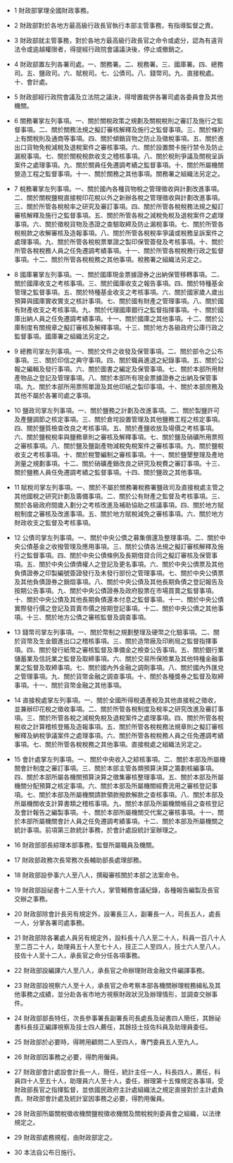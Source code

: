 * 1 財政部掌理全國財政事務。

* 2 財政部對於各地方最高級行政長官執行本部主管事務，有指導監督之責。

* 3 財政部就主管事務，對於各地方最高級行政長官之命令或處分，認為有違背法令或逾越權限者，得提經行政院會議議決後，停止或撤銷之。

* 4 財政部置左列各署司處。一、關務署。二、稅務署。三、國庫署。四、總務司。五、鹽政司。六、賦稅司。七、公債司。八、錢幣司。九、直接稅處。十、會計處。

* 5 財政部經行政院會議及立法院之議決，得增置裁併各署司處各委員會及其他機關。

* 6 關務署掌左列事項。一、關於關稅政策之規劃及關稅稅則之審訂及施行之監督事項。二、關於關務法規之擬訂審核解釋及施行之監督事項。三、關於條約上有關稅則及通商等事項。四、關於傾銷貨物之防止及徵稅事項。五、關於進出口貨物免稅減稅及退稅案件之審核事項。六、關於設置關卡施行禁令及防止漏稅事項。七、關於關稅稅款收支之稽核事項。八、關於稅則爭議及關稅呈訴案件之處理事項。九、關於關員任免遷調考績之監督事項。十、關於所屬機關營造工程之監督事項。十一、關於關務之其他事項。關務署之組織法另定之。

* 7 稅務署掌左列事項。一、關於國內各種貨物稅之管理徵收與計劃改進事項。二、關於關稅鹽稅直接稅印花稅以外之新辦各稅之管理徵收與計劃改進事項。三、關於所管各稅稅率之研究及審訂事項。四、關於所管各稅稅務法規之擬訂審核解釋及施行之監督事項。五、關於所管各稅之減稅免稅及退稅案件之處理事項。六、關於徵稅貨物及憑證之查驗取締及防止漏稅事項。七、關於所管各稅稅款之收解審核及造報事項。八、關於所管各稅稅率爭議或稅務呈訴案件之處理事項。九、關於所管各稅稅票單證之製印保管簽發及考核事項。十、關於所管各稅稅務人員之任免遷調考績事項。十一、關於所管各稅稅務行政之監督事項。十二、關於所管各稅稅務之其他事項。稅務署之組織法另定之。

* 8 國庫署掌左列事項。一、關於國庫現金票據證券之出納保管移轉事項。二、關於國庫收支之考核事項。三、關於國庫收支之報告事項。四、關於特種基金管理之監督事項。五、關於特種基金收支之考核事項。六、關於國家歲人歲出預算與國庫實收實支之核計事項。七、關於國有財產之管理事項。八、關於國有財產收支之考核事項。九、關於代理國庫銀行之監督指揮事項。十、關於國庫出納人員之任免遷調考績事項。十一、關於國庫之其他事項。十二、關於公庫制度有關規章之擬訂審核及解釋事項。十三、關於地方各級政府公庫行政之監督事項。國庫署之組織法另定之。

* 9 總務司掌左列事項。一、關於文件之收發及保管事項。二、關於部令之公布事項。三、關於印信之典守事項。四、關於職員進退之紀錄事項。五、關於公報之編輯及發行事項。六、關於圖書之編定及保管事項。七、關於本部所用財產物品之登記及管理事項。八、關於本部所有現金票據證券之出納及保管事項。九、關於本部所用票照單證及其他印紙之製印事項。十、關於本部庶務及其他不屬於各署司處之事項。

* 10 鹽政司掌左列事項。一、關於鹽務之計劃及改進事項。二、關於製鹽許可及產鹽調節之核定事項。三、關於倉垞設置管理及其他鹽務工程之核定事項。四、關於鹽質檢查改良之考核事項。五、關於產鹽收放及場價之考核事項。六、關於鹽稅稅率與鹽務章則之審核及解釋事項。七、關於鹽及硝礦所用票照之審核事項。八、關於鹽及鹽副產物減稅免稅案件之審核事項。九、關於鹽稅收支之考核事項。十、關於稅警編制之審核事項。十一、關於鹽墾整理及產地測量之規劃事項。十二、關於硝礦產銷改良之研究及稅費之審訂事項。十三、關於鹽務人員任免遷調考績之監督事項。十四、關於鹽政之其他事項。

* 11 賦稅司掌左列事項。一、關於不屬於關務署稅務署鹽政司及直接稅處主管之其他國稅之研究計劃及籌備事項。二、關於公有財產之監督及考核事項。三、關於各級政府間歲入劃分之考核改進及補助協助之核議事項。四、關於地方賦稅制度之審核及改進事項。五、關於地方賦稅減免之審核事項。六、關於地方財政收支之監督及考核事項。

* 12 公債司掌左列事項。一、關於中央公債之募集償還及整理事項。二、關於中央公債基金之收撥管理及應用事項。三、關於公債各法規之擬訂審核解釋及施行之監督事項。四、關於中央公債條例及長期借貸合同之擬訂審核及保管事項。五、關於中央公債債權人之登記及更名事項。六、關於中央公債票及其他負債證券之印製編號簽證發行及未發行部份之管理事項。七、關於中央公債票及其他負債證券之銷燬事項。八、關於中央公債及其他長期負債之登記報告及按期公告事項。九、關於中央公債證券及政府股票在市場買賣之監督事項。十、關於中央公債及其他長期負債還本付息之監督事項。十一、關於中央公債實際發行價之登記及買賣市價之按期登記事項。十二、關於中央公債之其他事項。十三、關於地方公債之審核監督及調查事項。

* 13 錢幣司掌左列事項。一、關於幣制之規劃整理及硬幣之化驗事項。二、關於貨幣及生金銀進出口之稽核事項。三、關於造幣廠及印刷局之監督指揮事項。四、關於發行紙幣之審核監督及準備金之檢查公告事項。五、關於銀行業儲蓄業及信託業之監督及取締事項。六、關於交易所保險業及其他特種金融事業之監督及取締事項。七、關於國內外金融之調劑事項。八、關於國內外匯兌之管理事項。九、關於貨幣金融之調查事項。十、關於各種獎券之監督及取締事項。十一、關於貨幣金融之其他事項。

* 14 直接稅處掌左列事項。一、關於全國所得稅遺產稅及其他直接稅之徵收，並兼辦印花稅之徵收事項。二、關於所管各稅制度及稅率之研究改進及審訂事項。三、關於所管各稅之減稅免稅及退稅案件之處理事項。四、關於所管各稅稅收之計算稽核登賬及造報事項。五、關於所管各稅稅務法規章則之擬訂審核解釋及納稅爭議案件之處理事項。六、關於所管各稅稅務人員之任免遷調考績事項。七、關於所管各稅稅務之其他事項。直接稅處之組織法另定之。

* 15 會計處掌左列事項。一、關於中央收入之綜核事項。二、關於本部及所屬機關會計制度之審訂事項。三、關於本部主管各類預算決算之籌劃核編事項。四、關於本部所屬各機關預算決算之徵集審核整理事項。五、關於本部及所屬機關分配預算之核定事項。六、關於本部及所屬機關經費流用之審核登記事項。七、關於本部及所屬機關請款領款撥款解款之查核事項。八、關於本部及所屬機關收支計算書類之稽核事項。九、關於本部及所屬機關帳目之查核登記及會計報告之編製事項。十、關於本部所屬機關交代案之審核事項。十一、關於本部所屬機關會計人員之任免遷調考績事項。十二、關於本部及所屬機關之統計事項。前項第三款統計事務，於會計處設統計室辦理之。

* 16 財政部部長綜理本部事務，監督所屬職員及機關。

* 17 財政部政務次長常務次長輔助部長處理部務。

* 18 財政部設參事六人至八人，撰礙審核關於本部之法案命令。

* 19 財政部設祕書十二人至十六人，掌管輔務會議紀錄，各種報告編製及長官交辦之事務。

* 20 財政部除會計長另有規定外，設署長三人，副署長一人，司長五人，處長一人，分掌各署司處事務。

* 21 財政部除各署處人員另有規定外，設科長十八人至二十人，科員一百八十人至二百二十人，助理員五十人至七十人，技正二人至四人，技士六人至八人，技佐十人至十二人，承長官之命分任各項事務。

* 22 財政部設編譯六人至八人，承長官之命辦理財政金融文件編譯事務。

* 23 財政部設視察六人至十人，承長官之命考察本部各機關辦理稅務緝私及其他事務之成績，並分赴各省市地方視察財政狀況及辦理情形，並調查交辦事件。

* 24 財政部部長特任，次長參事署長副署長司長處長及祕書四人簡任，其餘祕書科長技正編譯視察及技士四人薦任，其餘技士技佐科員及助理員委任。

* 25 財政部於必要時，得聘用顧問二人至四人，專門委員五人至九人。

* 26 財政部因事務之必要，得酌用僱員。

* 27 財政部會計處設會計長一人，簡任，統計主任一人，科長四人，薦任，科員四十人至五十人，助理員六人至十人，委任，辦理第十五條規定各事項，受財政部長官之指揮監督，並依國民政府主計處組織法之規定直接對於主計處負責。財政部會計處及統計室因事務之必要，得酌用僱員。

* 28 財政部所屬關稅徵收機關鹽稅徵收機關及關稅稅則委員會之組織，以法律規定之。

* 29 財政部處務規程，由財政部定之。

* 30 本法自公布日施行。

